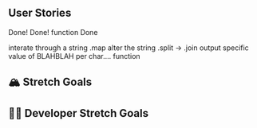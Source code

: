 
## User Stories
<!-- As a user, I can see a landing page with heading and a text input. --> Done!

<!-- As a user, I see titles of three robots waiting for my text. --> Done!

<!-- As a user, I see my "Good Robot" repeating exactly what I type in real time. --> function 

<!-- As a user, I see my "Bad Robot" saying "BLABLA....." One character for every character I type in real time. --> Done
interate through a string .map
alter the string .split -> .join
output specific value of BLAHBLAH per char.... 
function 

## 🏔 Stretch Goals

<!-- As a user, I see a fourth robot that modifies the input as per the developer's choice in real time. -->

<!-- As a user, I can see pleasant stylings on the application. -->

## 👩‍💻 Developer Stretch Goals

<!-- As a developer, I have a well commented application. -->

<!-- As a developer, I have well written README file with instructions on how to access my repository. -->

<!-- As a developer, my variables are all named semantically. -->

<!-- As a developer, I have refactored and efficient code. -->

<!-- As a developer, I have my application deployed as a live website. -->
